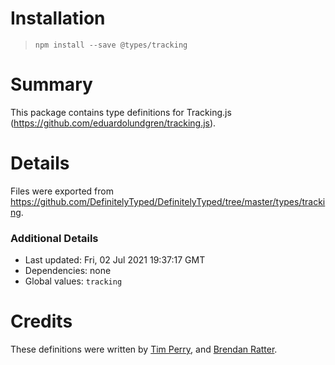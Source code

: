 # Installation
> `npm install --save @types/tracking`

# Summary
This package contains type definitions for Tracking.js (https://github.com/eduardolundgren/tracking.js).

# Details
Files were exported from https://github.com/DefinitelyTyped/DefinitelyTyped/tree/master/types/tracking.

### Additional Details
 * Last updated: Fri, 02 Jul 2021 19:37:17 GMT
 * Dependencies: none
 * Global values: `tracking`

# Credits
These definitions were written by [Tim Perry](https://github.com/pimterry), and [Brendan Ratter](https://github.com/bratter).
